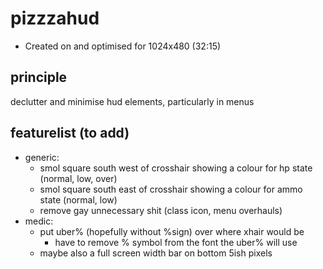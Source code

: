 # pizzzahud
- Created on and optimised for 1024x480 (32:15)

## principle
declutter and minimise hud elements, particularly in menus

## featurelist (to add)
- generic:
	- smol square south west of crosshair showing a colour for hp state (normal, low, over)
	- smol square south east of crosshair showing a colour for ammo state (normal, low)
	- remove gay unnecessary shit (class icon, menu overhauls)
- medic:
	- put uber% (hopefully without %sign) over where xhair would be
		- have to remove % symbol from the font the uber% will use
	- maybe also a full screen width bar on bottom 5ish pixels
